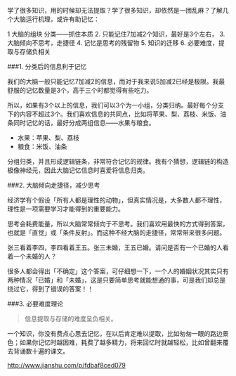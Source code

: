 学了很多知识，用的时候却无法提取？学了很多知识，却依然是一团乱麻？了解几个大脑运行机理，或许有助记忆：

1 大脑的组块 分类——抓住本质
2. 只能记住7加减2个知识，最好是3个左右，
3. 大脑倾向不思考，走捷径
4. 记忆是思考的残留物
5. 知识的迁移
6. 必要难度，提取与存储负相关

###1. 分类后的信息利于记忆

我们的大脑一般只能记忆7加减2的信息，而对于我来说5加减2已经是极限。我最舒服的记忆数量是3个，高于三个时都觉得有些吃力。

所以，如果有3个以上的信息，我们可以3个为一小组，分类归纳。最好每个分支下的内容不超过3个。我们喜欢信息的共同点，比如将苹果、梨、荔枝、米饭、油条同时记忆的话，最好分成两组信息——水果与粮食。

- 水果：苹果、梨、荔枝
- 粮食：米饭、油条

分组归类，并且形成逻辑链条，非常符合记忆的规律。我有个猜想，逻辑链的构造极像神经元，因此大脑记忆信息时喜爱将信息归类。

###2. 大脑倾向走捷径，减少思考

经济学有个假设「所有人都是理性的动物」，但真实情况是，大多数人都不理性，理性是一项需要学习才能得到的重要能力。

思考会耗费能量，所以大脑常常倾向于不思考。我们喜欢用最快的方式得到答案，也就是「直觉」或「条件反射」。而这种不经大脑的走捷径，常常带来很多问题。

张三看着李四，李四看着王五。张三未婚，王五已婚。请问是否有一个已婚的人看着一个未婚的人？

很多人都会得出「不确定」这个答案，可仔细想一下，一个人的婚姻状况其实只有两种情况「已婚」和「未婚」，这是只要简单思考就能想通的事，可是我们却总是绕过它，得到了错误的答案！！

###3. 必要难度理论

> 信息提取与存储的难度呈负相关。

一个知识，你没有费点心思去记忆，在以后肯定难以提取，比如匆匆一眼的路边景色；如果你记忆时越困难，耗费了越多精力，将来回忆时就越轻松，比如曾翻来覆去背诵数十遍的课文。

http://www.jianshu.com/p/fdbaf8ced079
